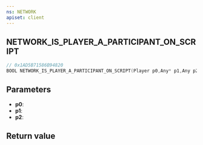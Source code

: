 ```yaml
---
ns: NETWORK
apiset: client
---
```

## NETWORK_IS_PLAYER_A_PARTICIPANT_ON_SCRIPT

```c
// 0x1AD5B71586B94820
BOOL NETWORK_IS_PLAYER_A_PARTICIPANT_ON_SCRIPT(Player p0,Any* p1,Any p2);
```


## Parameters
* **p0**:
* **p1**:
* **p2**:

## Return value
